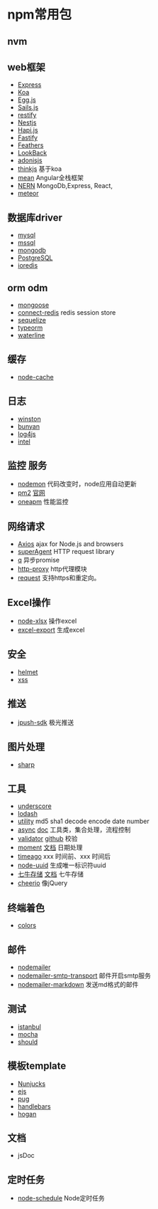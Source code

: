 # npm常用包

## nvm

## web框架

- [Express](http://expressjs.com/)
- [Koa](https://koajs.com/)
- [Egg.js](https://eggjs.org/)
- [Sails.js](https://sailsjs.com/)
- [restify](http://restify.com/)
- [Nestjs](https://nestjs.com/)
- [Hapi.js](https://hapijs.com/)
- [Fastify](https://www.fastify.io/)
- [Feathers](https://feathersjs.com/)
- [LookBack](https://loopback.io/)
- [adonisjs](https://adonisjs.com/)
- [thinkjs](https://github.com/thinkjs/thinkjs) 基于koa
- [mean](http://mean.io/) Angular全栈框架
- [NERN]() MongoDb,Express, React,
- [meteor](https://github.com/meteor/meteor)

## 数据库driver

- [mysql](https://github.com/mysqljs/mysql)
- [mssql]()
- [mongodb](https://github.com/mongodb/node-mongodb-native)
- [PostgreSQL](https://github.com/brianc/node-postgres)
- [ioredis](https://github.com/luin/ioredis)

## orm odm

- [mongoose](https://github.com/Automattic/mongoose)
- [connect-redis]() redis session store
- [sequelize](https://github.com/sequelize/sequelize)
- [typeorm](https://typeorm.io/)
- [waterline](http://waterlinejs.org/)

## 缓存

- [node-cache](https://github.com/ptarjan/node-cache/) 

## 日志

- [winston](https://github.com/winstonjs/winston)
- [bunyan](https://github.com/trentm/node-bunyan)
- [log4js](https://github.com/nomiddlename/log4js-node)
- [intel](https://github.com/seanmonstar/intel)

## 监控 服务

- [nodemon](http://nodemon.io/) 代码改变时，node应用自动更新
- [pm2](https://github.com/Unitech/pm2) [官网](http://pm2.keymetrics.io/)
- [oneapm]()   性能监控

## 网络请求

- [Axios](https://github.com/axios/axios) ajax for Node.js and browsers
- [superAgent](https://github.com/visionmedia/superagent) HTTP request library
- [q](https://github.com/kriskowal/q) 异步promise
- [http-proxy](https://www.npmjs.com/package/http-proxy) http代理模块
- [request](https://github.com/request/request) 支持https和重定向。

## Excel操作

- [node-xlsx]() 操作excel
- [excel-export]() 生成excel

## 安全

- [helmet]()
- [xss]()

## 推送

- [jpush-sdk](https://github.com/jpush/jpush-api-nodejs-client) 极光推送

## 图片处理

- [sharp](https://github.com/lovell/sharp)

## 工具

- [underscore](https://underscorejs.org/)
- [lodash](https://www.lodashjs.com/docs/4.17.5.html)
- [utility](https://github.com/node-modules/utility)  md5 sha1 decode encode date number
- [async](https://github.com/caolan/async)       [doc](http://caolan.github.io/async/) 工具类，集合处理，流程控制
- [validator](https://www.npmjs.com/package/validator)  [github](https://github.com/chriso/validator.js)  校验
- [moment](https://github.com/moment/moment/) [文档](http://momentjs.cn/) 日期处理
- [timeago](https://github.com/hustcc/timeago) xxx 时间前、xxx 时间后
- [node-uuid](https://github.com/kelektiv/node-uuid)  生成唯一标识符uuid
- [七牛存储](https://github.com/node-modules/qn) [文档](http://docs.qiniu.com/api/)  七牛存储
- [cheerio]()  像jQuery

## 终端着色

- [colors](https://github.com/Marak/colors.js)

## 邮件

- [nodemailer](https://github.com/nodemailer/nodemailer)
- [nodemailer-smtp-transport]() 邮件开启smtp服务
- [nodemailer-markdown]() 发送md格式的邮件

## 测试

- [istanbul]()
- [mocha]()
- [should]()

## 模板template

- [Nunjucks](https://mozilla.github.io/nunjucks/)
- [ejs](https://ejs.bootcss.com/)
- [pug](https://pug.bootcss.com/api/getting-started.html)
- [handlebars](https://note.youdao.com/)
- [hogan](https://note.youdao.com/)

## 文档

- jsDoc

## 定时任务

- [node-schedule](https://github.com/node-schedule/node-schedule) Node定时任务
